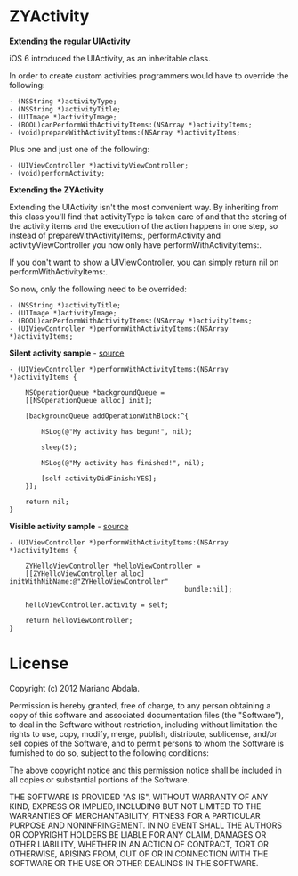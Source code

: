 ZYActivity
===================

**Extending the regular UIActivity**

iOS 6 introduced the UIActivity, as an inheritable class.

In order to create custom activities programmers would have to override the following:

    - (NSString *)activityType;
    - (NSString *)activityTitle;
    - (UIImage *)activityImage;
    - (BOOL)canPerformWithActivityItems:(NSArray *)activityItems;
    - (void)prepareWithActivityItems:(NSArray *)activityItems;

Plus one and just one of the following:

    - (UIViewController *)activityViewController;
    - (void)performActivity;
  
**Extending the ZYActivity**

Extending the UIActivity isn't the most convenient way. By inheriting from this class you'll find that activityType is taken care of and that the storing of the activity items and the execution of the action happens in one step, so instead of prepareWithActivityItems:, performActivity and activityViewController you now only have performWithActivityItems:.

If you don't want to show a UIViewController, you can simply return nil on performWithActivityItems:.

So now, only the following need to be overrided:

    - (NSString *)activityTitle;
    - (UIImage *)activityImage;
    - (BOOL)canPerformWithActivityItems:(NSArray *)activityItems;
    - (UIViewController *)performWithActivityItems:(NSArray *)activityItems;


**Silent activity sample** - [source](https://github.com/marianoabdala/ZYActivity/blob/master/SampleProject/SampleProject/ZYMySilentActivity.m)

    - (UIViewController *)performWithActivityItems:(NSArray *)activityItems {
    
        NSOperationQueue *backgroundQueue =
        [[NSOperationQueue alloc] init];
    
        [backgroundQueue addOperationWithBlock:^{
        
            NSLog(@"My activity has begun!", nil);
        
            sleep(5);
        
            NSLog(@"My activity has finished!", nil);
        
            [self activityDidFinish:YES];
        }];
    
        return nil;
    }


**Visible activity sample** - [source](https://github.com/marianoabdala/ZYActivity/blob/master/SampleProject/SampleProject/ZYMyActivity.m)

    - (UIViewController *)performWithActivityItems:(NSArray *)activityItems {
    
        ZYHelloViewController *helloViewController =
        [[ZYHelloViewController alloc] initWithNibName:@"ZYHelloViewController"
                                                bundle:nil];
        
        helloViewController.activity = self;
    
        return helloViewController;
    }


  
License
=======

Copyright (c) 2012 Mariano Abdala.

Permission is hereby granted, free of charge, to any person obtaining a copy of this software and associated documentation files (the "Software"), to deal in the Software without restriction, including without limitation the rights to use, copy, modify, merge, publish, distribute, sublicense, and/or sell copies of the Software, and to permit persons to whom the Software is furnished to do so, subject to the following conditions:

The above copyright notice and this permission notice shall be included in all copies or substantial portions of the Software.

THE SOFTWARE IS PROVIDED "AS IS", WITHOUT WARRANTY OF ANY KIND, EXPRESS OR IMPLIED, INCLUDING BUT NOT LIMITED TO THE WARRANTIES OF MERCHANTABILITY, FITNESS FOR A PARTICULAR PURPOSE AND NONINFRINGEMENT. IN NO EVENT SHALL THE AUTHORS OR COPYRIGHT HOLDERS BE LIABLE FOR ANY CLAIM, DAMAGES OR OTHER LIABILITY, WHETHER IN AN ACTION OF CONTRACT, TORT OR OTHERWISE, ARISING FROM, OUT OF OR IN CONNECTION WITH THE SOFTWARE OR THE USE OR OTHER DEALINGS IN THE SOFTWARE.

